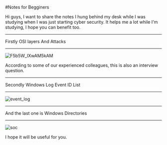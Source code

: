 #Notes for Begginers

Hi guys, I want to share the notes I hung behind my desk while I was studying when I was just starting cyber security. 
It helps me a lot while I'm studying, I hope you can benefit too.


<hr>
Firstly OSI layers And Attacks
<hr>

![F5b5W_lXwAM5kAM](https://github.com/BesinciHugo/notes4begginers/assets/102539316/4fc850ff-5bae-4ff9-bdaf-18883e2101b2)

According to some of our experienced colleagues, this is also an interview question.


 <hr> 
Secondly Windows Log Event ID List
<hr>

![event_log](https://github.com/BesinciHugo/notes4begginers/assets/102539316/1d75fc24-9ff8-4933-8e24-de5694e79e5d)


<hr>
And the last one is Windows Directories 
<hr>

![soc](https://github.com/BesinciHugo/notes4begginers/assets/102539316/c0f8ac4e-49ba-436e-8473-2134758cbc93)


I hope it will be useful for you.
